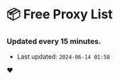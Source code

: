 # :package: Free Proxy List
### Updated every 15 minutes.

- Last updated: `2024-06-14 01:58`

:heart:
